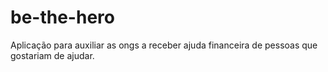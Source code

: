 # be-the-hero
Aplicação para auxiliar as ongs a receber ajuda financeira de pessoas que gostariam de ajudar.
